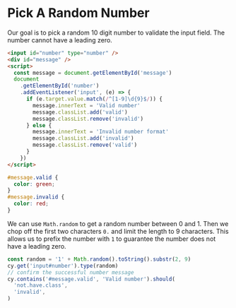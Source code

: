 # Pick A Random Number

<!-- fiddle Pick a random 10 digit number -->

Our goal is to pick a random 10 digit number to validate the input field. The number cannot have a leading zero.

```html hide
<input id="number" type="number" />
<div id="message" />
<script>
  const message = document.getElementById('message')
  document
    .getElementById('number')
    .addEventListener('input', (e) => {
      if (e.target.value.match(/^[1-9]\d{9}$/)) {
        message.innerText = 'Valid number'
        message.classList.add('valid')
        message.classList.remove('invalid')
      } else {
        message.innerText = 'Invalid number format'
        message.classList.add('invalid')
        message.classList.remove('valid')
      }
    })
</script>
```

```css hide
#message.valid {
  color: green;
}
#message.invalid {
  color: red;
}
```

We can use `Math.random` to get a random number between 0 and 1. Then we chop off the first two characters `0.` and limit the length to 9 characters. This allows us to prefix the number with `1` to guarantee the number does not have a leading zero.

```js
const random = '1' + Math.random().toString().substr(2, 9)
cy.get('input#number').type(random)
// confirm the successful number message
cy.contains('#message.valid', 'Valid number').should(
  'not.have.class',
  'invalid',
)
```

<!-- fiddle-end -->
